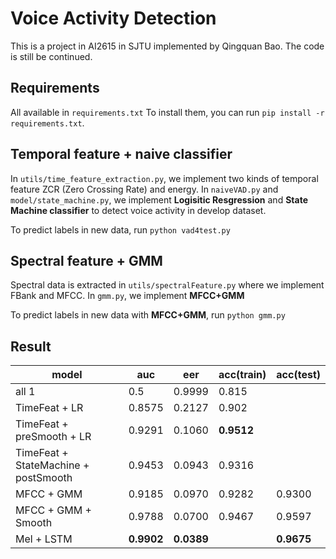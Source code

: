 # Voice Activity Detection
This is a project in AI2615 in SJTU implemented by Qingquan Bao.
The code is still be continued.

## Requirements
All available in `requirements.txt`
To install them, you can run `pip install -r requirements.txt`.

## Temporal feature + naive classifier
In `utils/time_feature_extraction.py`, we implement two kinds of temporal feature ZCR (Zero Crossing Rate) and energy.
In `naiveVAD.py` and `model/state_machine.py`, we implement **Logisitic Resgression** and **State Machine classifier** to detect voice activity in develop dataset.

To predict labels in new data, run 
`python vad4test.py`

## Spectral feature + GMM
Spectral data is extracted in `utils/spectralFeature.py` where we implement FBank and MFCC.
In `gmm.py`, we implement **MFCC+GMM** 

To predict labels in new data with **MFCC+GMM**, run
`python gmm.py`

## Result
| model | auc | eer | acc(train) | acc(test) |
| ------| -----| ----|---- | -----|
| all 1                         | 0.5| 0.9999| 0.815|
| TimeFeat + LR                 |0.8575 | 0.2127| 0.902 |
| TimeFeat + preSmooth + LR     | 0.9291 | 0.1060| **0.9512**|
| TimeFeat + StateMachine + postSmooth| 0.9453| 0.0943| 0.9316|
| MFCC + GMM                    | 0.9185 | 0.0970 | 0.9282 | 0.9300
| MFCC + GMM + Smooth           | 0.9788 | 0.0700 | 0.9467| 0.9597
| Mel + LSTM | **0.9902** | **0.0389** |  | **0.9675** |
